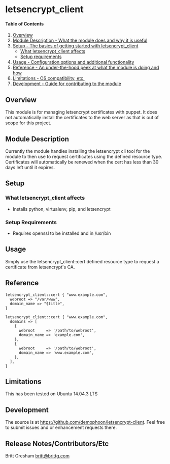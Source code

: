 # letsencrypt_client

#### Table of Contents

1. [Overview](#overview)
2. [Module Description - What the module does and why it is useful](#module-description)
3. [Setup - The basics of getting started with letsencrypt_client](#setup)
    * [What letsencrypt_client affects](#what-letsencrypt_client-affects)
    * [Setup requirements](#setup-requirements)
4. [Usage - Configuration options and additional functionality](#usage)
5. [Reference - An under-the-hood peek at what the module is doing and how](#reference)
5. [Limitations - OS compatibility, etc.](#limitations)
6. [Development - Guide for contributing to the module](#development)

## Overview

This module is for managing letsencrypt certificates with puppet. It does not
automatically install the certificates to the web server as that is out of
scope for this project.

## Module Description

Currently the module handles installing the letsencrypt cli tool for the module
to then use to request certificates using the defined resource type.
Certificates will automatically be renewed when the cert has less than 30 days
left until it expires.

## Setup

### What letsencrypt_client affects

* Installs python, virtualenv, pip, and letsencrypt

### Setup Requirements

* Requires openssl to be installed and in /usr/bin

## Usage

Simply use the letsencrypt_client::cert defined resource type to request a
certificate from letsencrypt's CA.

## Reference

```
letsencrypt_client::cert { "www.example.com",
  webroot => "/var/www",
  domain_name => "$title",
}

letsencrypt_client::cert { "www.example.com",
  domains => [
    {
      webroot     => '/path/to/webroot',
      domain_name => 'example.com',
    },
    {
      webroot     => '/path/to/webroot',
      domain_name => 'www.example.com',
    },
  ],
}
```

## Limitations

This has been tested on Ubuntu 14.04.3 LTS

## Development

The source is at https://github.com/demophoon/letsencrypt-client. Feel free to
submit issues and or enhancement requests there.

## Release Notes/Contributors/Etc

Britt Gresham <britt@brittg.com>
